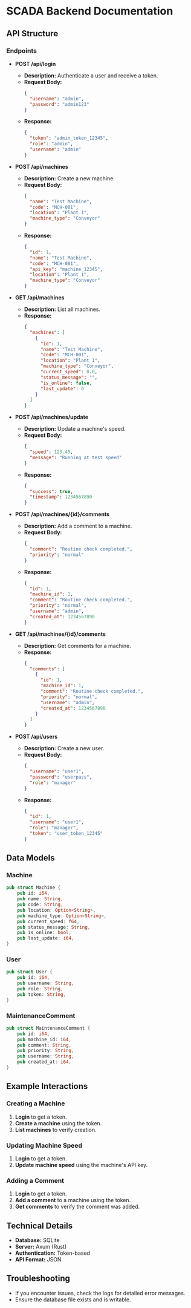 # SCADA Backend Documentation

## API Structure

### Endpoints

- **POST /api/login**
  - **Description:** Authenticate a user and receive a token.
  - **Request Body:**
    ```json
    {
      "username": "admin",
      "password": "admin123"
    }
    ```
  - **Response:**
    ```json
    {
      "token": "admin_token_12345",
      "role": "admin",
      "username": "admin"
    }
    ```

- **POST /api/machines**
  - **Description:** Create a new machine.
  - **Request Body:**
    ```json
    {
      "name": "Test Machine",
      "code": "MCH-001",
      "location": "Plant 1",
      "machine_type": "Conveyor"
    }
    ```
  - **Response:**
    ```json
    {
      "id": 1,
      "name": "Test Machine",
      "code": "MCH-001",
      "api_key": "machine_12345",
      "location": "Plant 1",
      "machine_type": "Conveyor"
    }
    ```

- **GET /api/machines**
  - **Description:** List all machines.
  - **Response:**
    ```json
    {
      "machines": [
        {
          "id": 1,
          "name": "Test Machine",
          "code": "MCH-001",
          "location": "Plant 1",
          "machine_type": "Conveyor",
          "current_speed": 0.0,
          "status_message": "",
          "is_online": false,
          "last_update": 0
        }
      ]
    }
    ```

- **POST /api/machines/update**
  - **Description:** Update a machine's speed.
  - **Request Body:**
    ```json
    {
      "speed": 123.45,
      "message": "Running at test speed"
    }
    ```
  - **Response:**
    ```json
    {
      "success": true,
      "timestamp": 1234567890
    }
    ```

- **POST /api/machines/{id}/comments**
  - **Description:** Add a comment to a machine.
  - **Request Body:**
    ```json
    {
      "comment": "Routine check completed.",
      "priority": "normal"
    }
    ```
  - **Response:**
    ```json
    {
      "id": 1,
      "machine_id": 1,
      "comment": "Routine check completed.",
      "priority": "normal",
      "username": "admin",
      "created_at": 1234567890
    }
    ```

- **GET /api/machines/{id}/comments**
  - **Description:** Get comments for a machine.
  - **Response:**
    ```json
    {
      "comments": [
        {
          "id": 1,
          "machine_id": 1,
          "comment": "Routine check completed.",
          "priority": "normal",
          "username": "admin",
          "created_at": 1234567890
        }
      ]
    }
    ```

- **POST /api/users**
  - **Description:** Create a new user.
  - **Request Body:**
    ```json
    {
      "username": "user1",
      "password": "userpass",
      "role": "manager"
    }
    ```
  - **Response:**
    ```json
    {
      "id": 1,
      "username": "user1",
      "role": "manager",
      "token": "user_token_12345"
    }
    ```

## Data Models

### Machine
```rust
pub struct Machine {
    pub id: i64,
    pub name: String,
    pub code: String,
    pub location: Option<String>,
    pub machine_type: Option<String>,
    pub current_speed: f64,
    pub status_message: String,
    pub is_online: bool,
    pub last_update: i64,
}
```

### User
```rust
pub struct User {
    pub id: i64,
    pub username: String,
    pub role: String,
    pub token: String,
}
```

### MaintenanceComment
```rust
pub struct MaintenanceComment {
    pub id: i64,
    pub machine_id: i64,
    pub comment: String,
    pub priority: String,
    pub username: String,
    pub created_at: i64,
}
```

## Example Interactions

### Creating a Machine
1. **Login** to get a token.
2. **Create a machine** using the token.
3. **List machines** to verify creation.

### Updating Machine Speed
1. **Login** to get a token.
2. **Update machine speed** using the machine's API key.

### Adding a Comment
1. **Login** to get a token.
2. **Add a comment** to a machine using the token.
3. **Get comments** to verify the comment was added.

## Technical Details

- **Database:** SQLite
- **Server:** Axum (Rust)
- **Authentication:** Token-based
- **API Format:** JSON

## Troubleshooting

- If you encounter issues, check the logs for detailed error messages.
- Ensure the database file exists and is writable. 